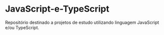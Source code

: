 # JavaScript-e-TypeScript
Repositório destinado a projetos de estudo utilizando linguagem JavaScript e/ou TypeScript.
